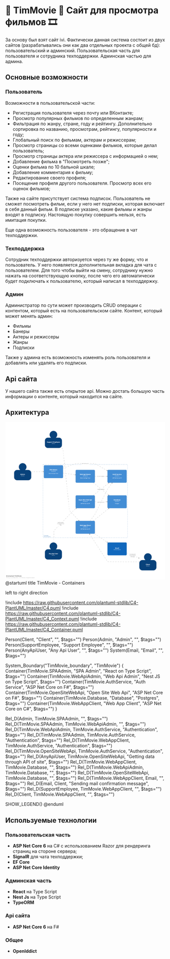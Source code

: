 # 🎊 TimMovie 🎊 Сайт для просмотра фильмов 🎞️
За основу был взят сайт ivi. Фактически данная система состоит из двух сайтов (разрабатывались они как два отдельных проекта с общей бд): пользовательский и админский. 
Пользовательская часть для пользователя и сотрудника техподдержки. Админская частью для админа.

## Основные возможности
### Пользователь
Возможности в пользовательской части: 
- Регистрация пользователя через почту или ВКонтакте;
- Просмотр популярных фильмов по определенным жанрам;
- Фильтрация по жанру, стране, году и рейтингу. Дополнительно сортировка по названию, просмотрам, рейтингу, популярности и году;
- Глобальный поиск по фильмам, актерам и режиссерам;
- Просмотр страницы со всеми оценками фильмов, которые делал пользователь;
- Просмотр страницы актера или режиссера с информацией о нем;
- Добавление фильма в "Посмотреть позже";
- Оценки фильма по 10 бальной шкале;
- Добавление комментария к фильму;
- Редактирование своего профиля;
- Посещение профиля другого пользователя. Просмотр всех его оценок фильмов;

Также на сайте присутствует система подписок. Пользователь не сможет посмотреть фильм, если у него нет подписки, которая включает в себя данный фильм. В подписке указано, какие фильмы и жанры  входят в подписку. Настоящую покупку совершить нельзя, есть имитация покупки. 

Еще одна возможность пользователя - это обращение в чат техподдержки. 

### Техподдержка 
Сотрудник техподдержки авторизуется через ту же форму, что и пользователь. У него появляется дополнительная вкладка для чата с пользователем. Для того чтобы выйти на смену, сотруднику нужно нажать на соответствующую кнопку, после чего его автоматически будет подключать к пользователю, который написал в техподдержку.
 
### Админ
Администратор по сути может производить CRUD операции с контентом, который есть на пользовательском сайте.
Контент, который может менять админ:
- Фильмы
- Банеры
- Актеры и режиссеры
- Жанры 
- Подписки

Также у админа есть возможность изменять роль пользователя и добавлять или удалять его подписки. 

## Api сайта 
У нашего сайта также есть открытое api.  Можно достать большую часть информации о контенте, который находится на сайте.

## Архитектура
![Архитектура](/Docs/architecture.png)
@startuml
title TimMovie - Containers

left to right direction

!include https://raw.githubusercontent.com/plantuml-stdlib/C4-PlantUML/master/C4.puml
!include https://raw.githubusercontent.com/plantuml-stdlib/C4-PlantUML/master/C4_Context.puml
!include https://raw.githubusercontent.com/plantuml-stdlib/C4-PlantUML/master/C4_Container.puml

Person(Client, "Client", "", $tags="")
Person(Admin, "Admin", "", $tags="")
Person(SupportEmployee, "Support Employee", "", $tags="")
Person(AnyApiUser, "Any Api User", "", $tags="")
System(Email, "Email", "", $tags="")

System_Boundary("TimMovie_boundary", "TimMovie") {
  Container(TimMovie.SPAAdmin, "SPA Admin", "React on Type Script", $tags="")
  Container(TimMovie.WebApiAdmin, "Web Api Admin", "Nest JS on Type Script", $tags="")
  Container(TimMovie.AuthService, "Auth Service", "ASP Net Core on F#", $tags="")
  Container(TimMovie.OpenSiteWebApi, "Open Site Web Api", "ASP Net Core on F#", $tags="")
  Container(TimMovie.Database, "Database", "Postgres", $tags="")
  Container(TimMovie.WebAppClient, "Web App Client", "ASP Net Core on C#", $tags="")
}

Rel_D(Admin, TimMovie.SPAAdmin, "", $tags="")
Rel_D(TimMovie.SPAAdmin, TimMovie.WebApiAdmin, "", $tags="")
Rel_D(TimMovie.WebApiAdmin, TimMovie.AuthService, "Authentication", $tags="")
Rel_D(TimMovie.SPAAdmin, TimMovie.AuthService, "Authentication", $tags="")
Rel_D(TimMovie.WebAppClient, TimMovie.AuthService, "Authentication", $tags="")
Rel_D(TimMovie.OpenSiteWebApi, TimMovie.AuthService, "Authentication", $tags="")
Rel_D(AnyApiUser, TimMovie.OpenSiteWebApi, "Getting data through API of site", $tags="")
Rel_D(TimMovie.WebAppClient, TimMovie.Database, "", $tags="")
Rel_D(TimMovie.WebApiAdmin, TimMovie.Database, "", $tags="")
Rel_D(TimMovie.OpenSiteWebApi, TimMovie.Database, "", $tags="")
Rel_D(TimMovie.WebAppClient, Email, "", $tags="")
Rel_D(Email, Client, "Sending mail confirmation message", $tags="")
Rel_D(SupportEmployee, TimMovie.WebAppClient, "", $tags="")
Rel_D(Client, TimMovie.WebAppClient, "", $tags="")

SHOW_LEGEND()
@enduml

## Используемые технологии
### Пользовательская часть
- **ASP Net Core 6** на C# с использованием Razor для рендеринга страниц на стороне сервера;
- **SignalR** для чата техподдержки;
- **EF Core**
-  **ASP Net Core Identity**

### Админская часть
- **React** на Type Script
- **Nest Js** на Type Script
- **TypeORM**

### Api сайта
- **ASP Net Core 6** на F#

### Общее
- **OpenIddict**
